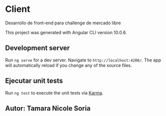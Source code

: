 # Client

Desarrollo de front-end para challenge de mercado libre 

This project was generated with Angular CLI  version 10.0.6.

## Development server

Run `ng serve` for a dev server. Navigate to `http://localhost:4200/`. The app will automatically reload if you change any of the source files.

## Ejecutar unit tests

Run `ng test` to execute the unit tests via [Karma](https://karma-runner.github.io).

## Autor: Tamara Nicole Soria
